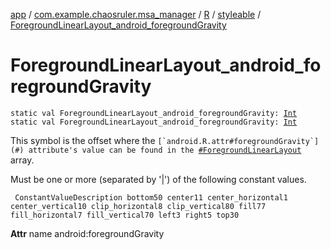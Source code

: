 [app](../../../index.md) / [com.example.chaosruler.msa_manager](../../index.md) / [R](../index.md) / [styleable](index.md) / [ForegroundLinearLayout_android_foregroundGravity](.)

# ForegroundLinearLayout_android_foregroundGravity

`static val ForegroundLinearLayout_android_foregroundGravity: `[`Int`](https://kotlinlang.org/api/latest/jvm/stdlib/kotlin/-int/index.html)
`static val ForegroundLinearLayout_android_foregroundGravity: `[`Int`](https://kotlinlang.org/api/latest/jvm/stdlib/kotlin/-int/index.html)

This symbol is the offset where the ``[`android.R.attr#foregroundGravity`](#) attribute's value can be found in the ``[`#ForegroundLinearLayout`](-foreground-linear-layout.md) array.

Must be one or more (separated by '|') of the following constant values.

     ConstantValueDescription bottom50 center11 center_horizontal1 center_vertical10 clip_horizontal8 clip_vertical80 fill77 fill_horizontal7 fill_vertical70 left3 right5 top30

**Attr**
name android:foregroundGravity

